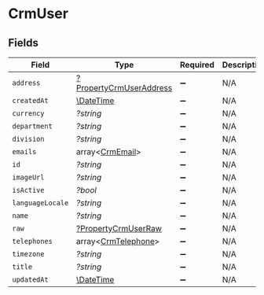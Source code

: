 # CrmUser


## Fields

| Field                                                                    | Type                                                                     | Required                                                                 | Description                                                              |
| ------------------------------------------------------------------------ | ------------------------------------------------------------------------ | ------------------------------------------------------------------------ | ------------------------------------------------------------------------ |
| `address`                                                                | [?PropertyCrmUserAddress](../../models/shared/PropertyCrmUserAddress.md) | :heavy_minus_sign:                                                       | N/A                                                                      |
| `createdAt`                                                              | [\DateTime](https://www.php.net/manual/en/class.datetime.php)            | :heavy_minus_sign:                                                       | N/A                                                                      |
| `currency`                                                               | *?string*                                                                | :heavy_minus_sign:                                                       | N/A                                                                      |
| `department`                                                             | *?string*                                                                | :heavy_minus_sign:                                                       | N/A                                                                      |
| `division`                                                               | *?string*                                                                | :heavy_minus_sign:                                                       | N/A                                                                      |
| `emails`                                                                 | array<[CrmEmail](../../models/shared/CrmEmail.md)>                       | :heavy_minus_sign:                                                       | N/A                                                                      |
| `id`                                                                     | *?string*                                                                | :heavy_minus_sign:                                                       | N/A                                                                      |
| `imageUrl`                                                               | *?string*                                                                | :heavy_minus_sign:                                                       | N/A                                                                      |
| `isActive`                                                               | *?bool*                                                                  | :heavy_minus_sign:                                                       | N/A                                                                      |
| `languageLocale`                                                         | *?string*                                                                | :heavy_minus_sign:                                                       | N/A                                                                      |
| `name`                                                                   | *?string*                                                                | :heavy_minus_sign:                                                       | N/A                                                                      |
| `raw`                                                                    | [?PropertyCrmUserRaw](../../models/shared/PropertyCrmUserRaw.md)         | :heavy_minus_sign:                                                       | N/A                                                                      |
| `telephones`                                                             | array<[CrmTelephone](../../models/shared/CrmTelephone.md)>               | :heavy_minus_sign:                                                       | N/A                                                                      |
| `timezone`                                                               | *?string*                                                                | :heavy_minus_sign:                                                       | N/A                                                                      |
| `title`                                                                  | *?string*                                                                | :heavy_minus_sign:                                                       | N/A                                                                      |
| `updatedAt`                                                              | [\DateTime](https://www.php.net/manual/en/class.datetime.php)            | :heavy_minus_sign:                                                       | N/A                                                                      |